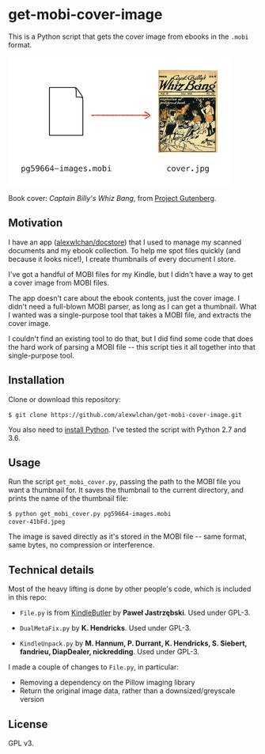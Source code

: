 # get-mobi-cover-image

This is a Python script that gets the cover image from ebooks in the `.mobi` format.

![An arrow from a blank document to a yellowing book cover](script_illustration.jpg)

Book cover: *Captain Billy's Whiz Bang*, from [Project Gutenberg](https://www.gutenberg.org/ebooks/59664).



## Motivation

I have an app ([alexwlchan/docstore](https://github.com/alexwlchan/docstore)) that I used to manage my scanned documents and my ebook collection.
To help me spot files quickly (and because it looks nice!), I create thumbnails of every document I store.

I've got a handful of MOBI files for my Kindle, but I didn't have a way to get a cover image from MOBI files.

The app doesn't care about the ebook contents, just the cover image.
I didn't need a full-blown MOBI parser, as long as I can get a thumbnail.
What I wanted was a single-purpose tool that takes a MOBI file, and extracts the cover image.

I couldn't find an existing tool to do that, but I did find some code that does the hard work of parsing a MOBI file -- this script ties it all together into that single-purpose tool.



## Installation

Clone or download this repository:

```console
$ git clone https://github.com/alexwlchan/get-mobi-cover-image.git
```

You also need to [install Python](https://www.python.org/).
I've tested the script with Python 2.7 and 3.6.



## Usage

Run the script `get_mobi_cover.py`, passing the path to the MOBI file you want a thumbnail for.
It saves the thumbnail to the current directory, and prints the name of the thumbnail file:

```console
$ python get_mobi_cover.py pg59664-images.mobi
cover-41bFd.jpeg
```

The image is saved directly as it's stored in the MOBI file -- same format, same bytes, no compression or interference.



## Technical details

Most of the heavy lifting is done by other people's code, which is included in this repo:

*   `File.py` is from [KindleButler](https://github.com/AcidWeb/KindleButler) by **Paweł Jastrzębski**.
    Used under GPL-3.

*   `DualMetaFix.py` by **K. Hendricks**.
    Used under GPL-3.

*   `KindleUnpack.py` by **M. Hannum, P. Durrant, K. Hendricks, S. Siebert, fandrieu, DiapDealer, nickredding**.
    Used under GPL-3.

I made a couple of changes to `File.py`, in particular:

*   Removing a dependency on the Pillow imaging library
*   Return the original image data, rather than a downsized/greyscale version



## License

GPL v3.

